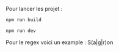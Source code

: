 Pour lancer les projet : 
``` sh
npm run build
```

``` sh
npm run dev
```

Pour le regex voici un example : S(a|g|r)on
